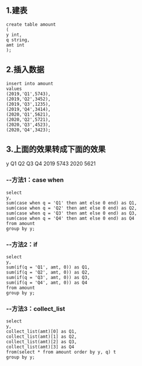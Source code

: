 ## 1.建表
```
create table amount
(
y int,
q string,
amt int
);
```
## 2.插入数据
```
insert into amount 
values
(2019,'Q1',5743),
(2019,'Q2',3452),
(2019,'Q3',1235),
(2019,'Q4',3414),
(2020,'Q1',5621),
(2020,'Q2',5721),
(2020,'Q3',4523),
(2020,'Q4',3423);
```
## 3.上面的效果转成下面的效果
y          Q1       Q2      Q3     Q4
2019   5743
2020   5621

### --方法1：case  when
```
select 
y,
sum(case when q = 'Q1' then amt else 0 end) as Q1,
sum(case when q = 'Q2' then amt else 0 end) as Q2,
sum(case when q = 'Q3' then amt else 0 end) as Q3,
sum(case when q = 'Q4' then amt else 0 end) as Q4
from amount
group by y;
```
### --方法2：if
```
select 
y,
sum(if(q = 'Q1', amt, 0)) as Q1,
sum(if(q = 'Q2', amt, 0)) as Q2,
sum(if(q = 'Q3', amt, 0)) as Q3,
sum(if(q = 'Q4', amt, 0)) as Q4
from amount
group by y;
```
### --方法3：collect_list
```
select 
y,
collect_list(amt)[0] as Q1,
collect_list(amt)[1] as Q2,
collect_list(amt)[2] as Q3,
collect_list(amt)[3] as Q4
from(select * from amount order by y, q) t
group by y;
```